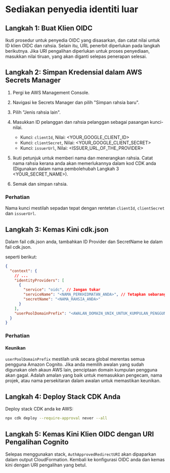 # Sediakan penyedia identiti luar

## Langkah 1: Buat Klien OIDC

Ikuti prosedur untuk penyedia OIDC yang disasarkan, dan catat nilai untuk ID klien OIDC dan rahsia. Selain itu, URL penerbit diperlukan pada langkah berikutnya. Jika URI pengalihan diperlukan untuk proses penyediaan, masukkan nilai tiruan, yang akan diganti selepas penerapan selesai.

## Langkah 2: Simpan Kredensial dalam AWS Secrets Manager

1. Pergi ke AWS Management Console.
2. Navigasi ke Secrets Manager dan pilih "Simpan rahsia baru".
3. Pilih "Jenis rahsia lain".
4. Masukkan ID pelanggan dan rahsia pelanggan sebagai pasangan kunci-nilai.

   - Kunci: `clientId`, Nilai: <YOUR_GOOGLE_CLIENT_ID>
   - Kunci: `clientSecret`, Nilai: <YOUR_GOOGLE_CLIENT_SECRET>
   - Kunci: `issuerUrl`, Nilai: <ISSUER_URL_OF_THE_PROVIDER>

5. Ikuti petunjuk untuk memberi nama dan menerangkan rahsia. Catat nama rahsia kerana anda akan memerlukannya dalam kod CDK anda (Digunakan dalam nama pembolehubah Langkah 3 <YOUR_SECRET_NAME>).
6. Semak dan simpan rahsia.

### Perhatian

Nama kunci mestilah sepadan tepat dengan rentetan `clientId`, `clientSecret` dan `issuerUrl`.

## Langkah 3: Kemas Kini cdk.json

Dalam fail cdk.json anda, tambahkan ID Provider dan SecretName ke dalam fail cdk.json.

seperti berikut:

```json
{
  "context": {
    // ...
    "identityProviders": [
      {
        "service": "oidc", // Jangan tukar
        "serviceName": "<NAMA_PERKHIDMATAN_ANDA>", // Tetapkan sebarang nilai yang anda suka
        "secretName": "<NAMA_RAHSIA_ANDA>"
      }
    ],
    "userPoolDomainPrefix": "<AWALAN_DOMAIN_UNIK_UNTUK_KUMPULAN_PENGGUNA_ANDA>"
  }
}
```

### Perhatian

#### Keunikan

`userPoolDomainPrefix` mestilah unik secara global merentas semua pengguna Amazon Cognito. Jika anda memilih awalan yang sudah digunakan oleh akaun AWS lain, penciptaan domain kumpulan pengguna akan gagal. Adalah amalan yang baik untuk memasukkan pengecam, nama projek, atau nama persekitaran dalam awalan untuk memastikan keunikan.

## Langkah 4: Deploy Stack CDK Anda

Deploy stack CDK anda ke AWS:

```sh
npx cdk deploy --require-approval never --all
```

## Langkah 5: Kemas Kini Klien OIDC dengan URI Pengalihan Cognito

Selepas menggunakan stack, `AuthApprovedRedirectURI` akan dipaparkan dalam output CloudFormation. Kembali ke konfigurasi OIDC anda dan kemas kini dengan URI pengalihan yang betul.